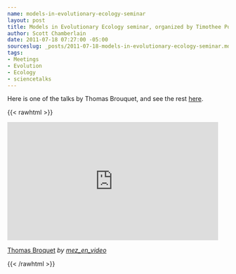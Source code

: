 ```yaml
---
name: models-in-evolutionary-ecology-seminar
layout: post
title: Models in Evolutionary Ecology seminar, organized by Timothee Poisot
author: Scott Chamberlain
date: 2011-07-18 07:27:00 -05:00
sourceslug: _posts/2011-07-18-models-in-evolutionary-ecology-seminar.md
tags:
- Meetings
- Evolution
- Ecology
- sciencetalks
---
```


Here is one of the talks by Thomas Brouquet, and see the rest <a href="http://www.dailymotion.com/playlist/x1mv7l_mez_en_video_cefe-colloque#videoId=xjylea">here</a>.

{{< rawhtml >}}

<iframe frameborder="0" height="270" src="http://www.dailymotion.com/embed/video/xjylea" width="480"></iframe><br />

<a href="http://www.dailymotion.com/video/xjylea_thomas-broquet_tech" target="_blank">Thomas Broquet</a> <i>by <a href="http://www.dailymotion.com/mez_en_video" target="_blank">mez_en_video</a></i>

{{< /rawhtml >}}
